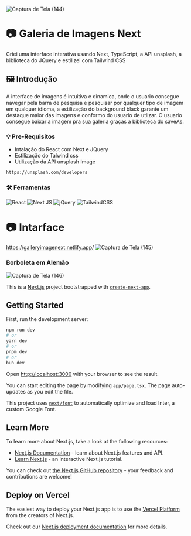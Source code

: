 ![Captura de Tela (144)](https://github.com/PauloAquarius0299/image-gallery-next/assets/114706743/08a199ed-747d-460c-bf8c-c2a635a0e280)

# 📷 Galeria de Imagens Next 
Criei uma interface interativa usando Next, TypeScript, a API unsplash, a biblioteca do JQuery e estilizei com Tailwind CSS 
## 🖼️ Introdução 
A interface de imagens é intuitiva e dinamica, onde o usuario consegue navegar pela barra de pesquisa e pesquisar por qualquer tipo de imagem em qualquer idioma, a estilização do background black garante um destaque maior das imagens e conformo do usuario de utlizar. O usuario consegue baixar a imagem pra sua galeria graças a biblioteca do saveAs.
### 💡 Pre-Requisitos 
* Intalação do React com Next e JQuery
* Estilização do Talwind css
* Utilização da API unsplash Image
```
https://unsplash.com/developers
```
### 🛠️ Ferramentas 
![React](https://img.shields.io/badge/react-%2320232a.svg?style=for-the-badge&logo=react&logoColor=%2361DAFB)
![Next JS](https://img.shields.io/badge/Next-black?style=for-the-badge&logo=next.js&logoColor=white)
![jQuery](https://img.shields.io/badge/jquery-%230769AD.svg?style=for-the-badge&logo=jquery&logoColor=white)
![TailwindCSS](https://img.shields.io/badge/tailwindcss-%2338B2AC.svg?style=for-the-badge&logo=tailwind-css&logoColor=white)
# 📷 Intarface 
https://galleryimagenext.netlify.app/
![Captura de Tela (145)](https://github.com/PauloAquarius0299/image-gallery-next/assets/114706743/666c0450-d4aa-4bab-910e-3adcaa82dc41)
### Borboleta em Alemão
![Captura de Tela (146)](https://github.com/PauloAquarius0299/image-gallery-next/assets/114706743/57de8865-be9f-4832-9728-090cd4a5901d)



This is a [Next.js](https://nextjs.org/) project bootstrapped with [`create-next-app`](https://github.com/vercel/next.js/tree/canary/packages/create-next-app).

## Getting Started

First, run the development server:

```bash
npm run dev
# or
yarn dev
# or
pnpm dev
# or
bun dev
```

Open [http://localhost:3000](http://localhost:3000) with your browser to see the result.

You can start editing the page by modifying `app/page.tsx`. The page auto-updates as you edit the file.

This project uses [`next/font`](https://nextjs.org/docs/basic-features/font-optimization) to automatically optimize and load Inter, a custom Google Font.

## Learn More

To learn more about Next.js, take a look at the following resources:

- [Next.js Documentation](https://nextjs.org/docs) - learn about Next.js features and API.
- [Learn Next.js](https://nextjs.org/learn) - an interactive Next.js tutorial.

You can check out [the Next.js GitHub repository](https://github.com/vercel/next.js/) - your feedback and contributions are welcome!

## Deploy on Vercel

The easiest way to deploy your Next.js app is to use the [Vercel Platform](https://vercel.com/new?utm_medium=default-template&filter=next.js&utm_source=create-next-app&utm_campaign=create-next-app-readme) from the creators of Next.js.

Check out our [Next.js deployment documentation](https://nextjs.org/docs/deployment) for more details.
